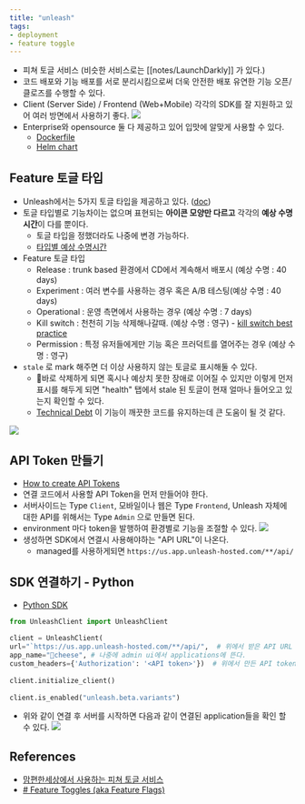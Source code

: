 ```yaml
---
title: "unleash"
tags:
- deployment
- feature toggle
---
```

- 피쳐 토글 서비스 (비슷한 서비스로는 [[notes/LaunchDarkly]] 가 있다.)  
- 코드 배포와 기능 배포를 서로 분리시킴으로써 더욱 안전한 배포 유연한 기능 오픈/클로즈를 수행할 수 있다. 
- Client (Server Side) / Frontend (Web+Mobile) 각각의 SDK를 잘 지원하고 있어 여러 방면에서 사용하기 좋다. 
![](https://docs.getunleash.io/assets/images/unleash-architecture-40c7293e777a7bea0df4edeeef8a6bf4.svg)
- Enterprise와 opensource 둘 다 제공하고 있어 입맛에 알맞게 사용할 수 있다. 
	- [Dockerfile](https://docs.getunleash.io/reference/deploy/getting-started)
	- [Helm chart](https://github.com/unleash/helm-charts/)
	
## Feature 토글 타입
- Unleash에서는 5가지 토글 타입을 제공하고 있다. ([doc](https://docs.getunleash.io/reference/feature-toggle-types))
- 토글 타입별로 기능차이는 없으며 표현되는 **아이콘 모양만 다르고** 각각의 **예상 수명시간**이 다를 뿐이다. 
	- 토글 타입을 정했더라도 나중에 변경 가능하다. 
	- [타입별 예상 수명시간](https://www.getunleash.io/blog/feature-toggle-life-time-best-practices) 
- Feature 토글 타입
	- Release : trunk based 환경에서 CD에서 계속해서 배포시 (예상 수명 : 40 days)
	- Experiment : 여러 변수를 사용하는 경우 혹은 A/B 테스팅(예상 수명 : 40 days)
	- Operational :  운영 측면에서 사용하는 경우 (예상 수명 : 7 days)
	- Kill switch : 천천히 기능 삭제해나갈때. (예상 수명 : 영구) - [kill switch best practice](https://www.getunleash.io/blog/kill-switches-best-practice)
	- Permission : 특정 유저들에게만 기능 혹은 프러덕트를 열어주는 경우 (예상 수명 : 영구)
- `stale` 로 mark 해주면 더 이상 사용하지 않는 토글로 표시해둘 수 있다. 
	- 바로 삭제하게 되면 혹시나 예상치 못한 장애로 이어질 수 있지만 이렇게 먼저 표시를 해두게 되면 "health" 탭에서 stale 된 토글이 현재 얼마나 들어오고 있는지 확인할 수 있다. 
	- [Technical Debt](https://docs.getunleash.io/reference/technical-debt) 이 기능이 깨끗한 코드를 유지하는데 큰 도움이 될 것 같다.

![](https://user-images.githubusercontent.com/2231510/208935165-cda5e879-5848-47e7-a15a-357c8e5daae8.png)

## API Token 만들기 
- [How to create API Tokens](https://docs.getunleash.io/how-to/how-to-create-api-tokens)
- 연결 코드에서 사용할 API Token을 먼저 만들어야 한다.
- 서버사이드는 Type `Client`, 모바일이나 웹은 Type `Frontend`, Unleash 자체에 대한 API를 위해서는 Type `Admin` 으로 만들면 된다.
- environment 마다 token을 발행하여 환경별로 기능을 조절할 수 있다. 
![](https://user-images.githubusercontent.com/2231510/208928220-536afe05-ba09-4875-8dc4-6bb8d223f4c7.png)
- 생성하면 SDK에서 연결시 사용해야하는 "API URL"이 나온다. 
	- managed를 사용하게되면 `https://us.app.unleash-hosted.com/**/api/` 

## SDK 연결하기 - Python
- [Python SDK](https://docs.getunleash.io/reference/sdks/python)
```py 
from UnleashClient import UnleashClient  
  
client = UnleashClient(  
url="`https://us.app.unleash-hosted.com/**/api/",  # 위에서 받은 API URL 입력
app_name="cheese", # 나중에 admin ui에서 applications에 뜬다.  
custom_headers={'Authorization': '<API token>'})  # 위에서 만든 API token Thpe "Client"
  
client.initialize_client()  
  
client.is_enabled("unleash.beta.variants")
```
- 위와 같이 연결 후 서버를 시작하면 다음과 같이 연결된 application들을 확인 할 수 있다. 
![](https://user-images.githubusercontent.com/2231510/208928977-8bd642f0-578c-4351-9915-04658a9725a6.png)


## References
- [맘편한세상에서 사용하는 피쳐 토글 서비스](https://tech.mfort.co.kr/blog/2022-11-24-feature-toggle/)
- [# Feature Toggles (aka Feature Flags)](https://martinfowler.com/articles/feature-toggles.html)